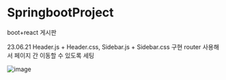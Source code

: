 # SpringbootProject
boot+react 게시판

23.06.21
Header.js + Header.css, Sidebar.js + Sidebar.css 구현
router 사용해서 페이지 간 이동할 수 있도록 세팅

![image](https://github.com/Ozini08/SpringbootProject/assets/111555414/d9365d82-84c5-4c21-a448-283bc8814539)
